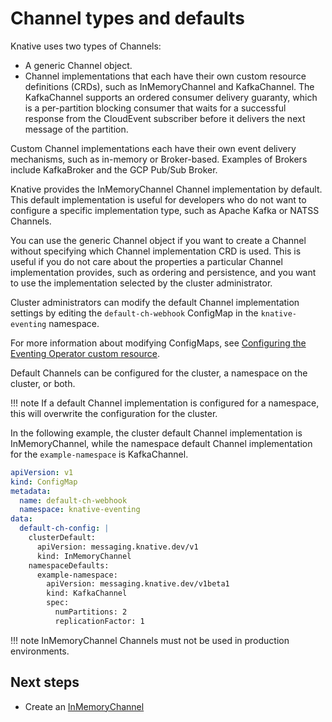 # Channel types and defaults

Knative uses two types of Channels:

* A generic Channel object.
* Channel implementations that each have their own custom resource definitions (CRDs), such as
InMemoryChannel and KafkaChannel. The KafkaChannel supports an ordered consumer delivery guaranty, which is a per-partition blocking consumer that waits for a successful response from the CloudEvent subscriber before it delivers the next message of the partition.

Custom Channel implementations each have their own event delivery mechanisms, such as in-memory
or Broker-based. Examples of Brokers include KafkaBroker and the GCP Pub/Sub Broker.

Knative provides the InMemoryChannel Channel implementation by default.
This default implementation is useful for developers who do not want to configure a specific
implementation type, such as Apache Kafka or NATSS Channels.

You can use the generic Channel object if you want to create a Channel without specifying which
Channel implementation CRD is used.
This is useful if you do not care about the properties a particular Channel implementation provides,
such as ordering and persistence, and you want to use the implementation selected by the cluster
administrator.


Cluster administrators can modify the default Channel implementation settings by editing the `default-ch-webhook` ConfigMap in the `knative-eventing` namespace.


For more information about modifying ConfigMaps, see
[Configuring the Eventing Operator custom resource](../../install/operator/configuring-eventing-cr.md#setting-a-default-channel).

Default Channels can be configured for the cluster, a namespace on the cluster, or both.

!!! note
    If a default Channel implementation is configured for a namespace, this will overwrite the configuration for the cluster.

In the following example, the cluster default Channel implementation is InMemoryChannel, while the
namespace default Channel implementation for the `example-namespace` is KafkaChannel.

```yaml
apiVersion: v1
kind: ConfigMap
metadata:
  name: default-ch-webhook
  namespace: knative-eventing
data:
  default-ch-config: |
    clusterDefault:
      apiVersion: messaging.knative.dev/v1
      kind: InMemoryChannel
    namespaceDefaults:
      example-namespace:
        apiVersion: messaging.knative.dev/v1beta1
        kind: KafkaChannel
        spec:
          numPartitions: 2
          replicationFactor: 1
```


!!! note
    InMemoryChannel Channels must not be used in production environments.


## Next steps


- Create an [InMemoryChannel](create-default-channel.md)

